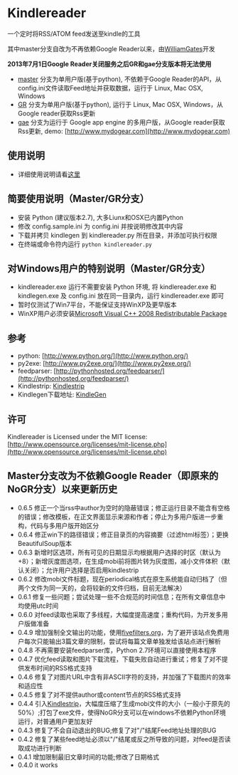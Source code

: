 # Kindlereader

一个定时将RSS/ATOM feed发送至kindle的工具

其中master分支自改为不再依赖Google Reader以来，由[WilliamGates](https://github.com/williamgateszhao)开发

**2013年7月1日Google Reader关闭服务之后GR和gae分支版本将无法使用**

* [master](https://github.com/williamgateszhao/kindlereader/tree/NoGR) 分支为单用户版(基于python), 不依赖于Google Reader的API，从config.ini文件读取Feed地址并获取数据，运行于 Linux, Mac OSX, Windows
* [GR](https://github.com/jiedan/kindlereader/tree/GR) 分支为单用户版(基于python), 运行于 Linux, Mac OSX, Windows，从Google reader获取Rss更新
* [gae](https://github.com/jiedan/kindlereader/tree/gae) 分支为运行于 Google app engine 的多用户版，从Google reader获取Rss更新, demo: [http://www.mydogear.com](http://www.mydogear.com)


## 使用说明

* 详细使用说明请看[这里](http://blog.williamgates.net/2013/04/kindle-reader-without-google-reader/)

## 简要使用说明（Master/GR分支）
* 安装 Python (建议版本2.7), 大多Liunx和OSX已内置Python
* 修改 config.sample.ini 为 config.ini 并按说明修改其中内容
* 下载并拷贝 kindlegen 到 kindlereader.py 所在目录，并添加可执行权限
* 在终端或命令符内运行 ```python kindlereader.py```

## 对Windows用户的特别说明（Master/GR分支）
* kindlereader.exe 运行不需要安装 Python 环境, 将 kindlereader.exe 和 kindlegen.exe 及 config.ini 放在同一目录内，运行 kindlereader.exe 即可
* 暂时仅测试了Win7平台，不能保证支持WinXP及更早版本
* WinXP用户必须安装[Microsoft Visual C++ 2008 Redistributable Package](http://www.microsoft.com/en-us/download/details.aspx?id=29)

## 参考

* python: [http://www.python.org/](http://www.python.org/)
* py2exe: [http://www.py2exe.org/](http://www.py2exe.org/)
* feedparser: [http://pythonhosted.org/feedparser/](http://pythonhosted.org/feedparser/)
* Kindlestrip: [Kindlestrip](http://www.mobileread.com/forums/showthread.php?t=96903)
* Kindlegen下载地址: [KindleGen](http://www.amazon.com/gp/feature.html?ie=UTF8&docId=1000765211)

## 许可

Kindlereader is Licensed under the MIT license: [http://www.opensource.org/licenses/mit-license.php](http://www.opensource.org/licenses/mit-license.php)

## Master分支改为不依赖Google Reader（即原来的NoGR分支）以来更新历史

* 0.6.5 修正一个当rss中author为空时的隐蔽错误；修正运行目录不能含有空格的错误；修改模板，在正文界面显示来源和作者；停止为多用户版进一步重构，代码与多用户版开始区分
* 0.6.4 修正win下的路径错误；修正目录页的内容摘要（过滤html标签）；更换BeautifulSoup版本
* 0.6.3 新增时区选项，所有可见的日期显示均根据用户选择的时区（默认为+8）；新增灰度图选项，在生成mobi前将图片转为灰度图，减小文件体积（默认关闭）；允许用户选择是否启用kindlestrip
* 0.6.2 修改mobi文件标题，现在periodical格式在原生系统能自动归档了（但两个文件为同一天的，会将较新的文件归档，目前无法解决）
* 0.6.1 修复一些问题；尝试处理一些不合规范的时间信息；在所有文章信息中均使用utc时间
* 0.6.0 对feed读取也采取了多线程，大幅度提高速度；重构代码，为开发多用户版做准备
* 0.4.9 增加强制全文输出的功能，使用[fivefilters.org](http://fivefilters.org/)，为了避开该站点免费用户每次只能输出3篇文章的限制，尝试将每篇文章单独发给该站点进行解析
* 0.4.8 不再需要安装feedparser库，Python 2.7环境可以直接使用本程序
* 0.4.7 优化feed读取和图片下载流程，下载失败自动进行重试；修复了对不提供发布时间的RSS格式支持
* 0.4.6 修复了对图片URL中含有非ASCII字符的支持，并加强了下载图片的效率和适应性
* 0.4.5 修复了对不提供author或content节点的RSS格式支持
* 0.4.4 引入[Kindlestrip](http://www.mobileread.com/forums/showthread.php?t=96903)，大幅度压缩了生成mobi文件的大小（一般小于原先的50%）;打包了exe文件，使得NoGR分支可以在windows不依赖Python环境运行，对普通用户更加友好
* 0.4.3 修复了不会自动退出的BUG;修复了对"/"结尾Feed地址处理的BUG
* 0.4.2 修复了某些feed地址必须以"/"结尾或反之所导致的问题，对feed是否读取成功进行判断
* 0.4.1 增加限制最旧文章时间的功能;修改了日期格式
* 0.4.0 it works
